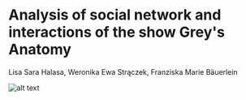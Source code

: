 # Analysis of social network and interactions of the show Grey's Anatomy

Lisa Sara Halasa, Weronika Ewa Strączek, Franziska Marie Bäuerlein

![alt text](https://www.google.com/url?sa=i&url=https%3A%2F%2Fwww.moviepilot.de%2Fserie%2Fgreys-anatomy&psig=AOvVaw0pUcK-fdupgpmgYchbTqmA&ust=1671108102978000&source=images&cd=vfe&ved=0CBAQjRxqFwoTCLDO0viQ-fsCFQAAAAAdAAAAABAE.png)

